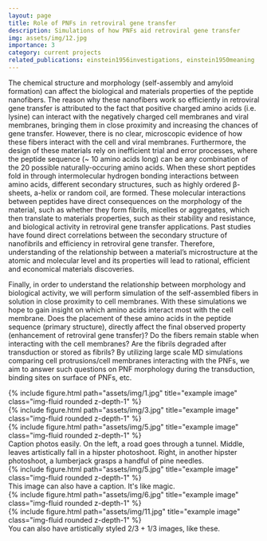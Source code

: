 ```yaml
---
layout: page
title: Role of PNFs in retroviral gene transfer
description: Simulations of how PNFs aid retroviral gene transfer
img: assets/img/12.jpg
importance: 3
category: current projects
related_publications: einstein1956investigations, einstein1950meaning
---
```


The chemical structure and morphology (self-assembly and amyloid formation) can affect the biological and materials properties of the peptide nanofibers. The reason why these nanofibers work so efficiently in retroviral gene transfer is attributed to the fact that positive charged amino acids (i.e. lysine) can interact with the negatively charged cell membranes and viral membranes, bringing them in close proximity and increasing the chances of gene transfer. However, there is no clear, microscopic evidence of how these fibers interact with the cell and viral membranes. Furthermore, the design of these materials rely on inefficient trial and error processes, where the peptide sequence (~ 10 amino acids long) can be any combination of the 20 possible naturally-occuring amino acids. When these short peptides fold in through intermolecular hydrogen bonding interactions between amino acids, different secondary structures, such as highly ordered β-sheets, a-helix or random coil, are formed. These molecular interactions between peptides have direct consequences on the morphology of the material, such as whether they form fibrils, micelles or aggregates, which then translate to materials properties, such as their stability and resistance, and biological activity in retroviral gene transfer applications. Past studies have found direct correlations between the secondary structure of nanofibrils and efficiency in retroviral gene transfer. Therefore, understanding of the relationship between a material’s microstructure at the atomic and molecular level and its properties will lead to rational, efficient and economical materials discoveries.

Finally, in order to understand the relationship between morphology and biological activity, we will perform simulation of the self-assembled fibers in solution in close proximity to cell membranes. With these simulations we hope to gain insight on which amino acids interact most with the cell membrane. Does the placement of these amino acids in the peptide sequence (primary structure), directly affect the final observed property (enhancement of retroviral gene transfer)? Do the fibers remain stable when interacting with the cell membranes? Are the fibrils degraded after transduction or stored as fibrils? By utilizing large scale MD simulations comparing cell protrusions/cell membranes interacting with the PNFs, we aim to answer such questions on PNF morphology during the transduction, binding sites on surface of PNFs, etc.

<div class="row">
    <div class="col-sm mt-3 mt-md-0">
        {% include figure.html path="assets/img/1.jpg" title="example image" class="img-fluid rounded z-depth-1" %}
    </div>
    <div class="col-sm mt-3 mt-md-0">
        {% include figure.html path="assets/img/3.jpg" title="example image" class="img-fluid rounded z-depth-1" %}
    </div>
    <div class="col-sm mt-3 mt-md-0">
        {% include figure.html path="assets/img/5.jpg" title="example image" class="img-fluid rounded z-depth-1" %}
    </div>
</div>
<div class="caption">
    Caption photos easily. On the left, a road goes through a tunnel. Middle, leaves artistically fall in a hipster photoshoot. Right, in another hipster photoshoot, a lumberjack grasps a handful of pine needles.
</div>
<div class="row">
    <div class="col-sm mt-3 mt-md-0">
        {% include figure.html path="assets/img/5.jpg" title="example image" class="img-fluid rounded z-depth-1" %}
    </div>
</div>
<div class="caption">
    This image can also have a caption. It's like magic.
</div>


<div class="row justify-content-sm-center">
    <div class="col-sm-8 mt-3 mt-md-0">
        {% include figure.html path="assets/img/6.jpg" title="example image" class="img-fluid rounded z-depth-1" %}
    </div>
    <div class="col-sm-4 mt-3 mt-md-0">
        {% include figure.html path="assets/img/11.jpg" title="example image" class="img-fluid rounded z-depth-1" %}
    </div>
</div>
<div class="caption">
    You can also have artistically styled 2/3 + 1/3 images, like these.
</div>

